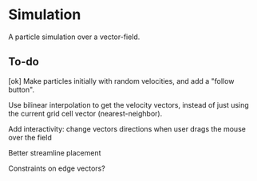 # Simulation

A particle simulation over a vector-field.

## To-do

[ok] Make particles initially with random velocities, and add a "follow button".

Use bilinear interpolation to get the velocity vectors, instead of just using the current grid cell vector (nearest-neighbor).

Add interactivity: change vectors directions when user drags the mouse over the field

Better streamline placement

Constraints on edge vectors?
